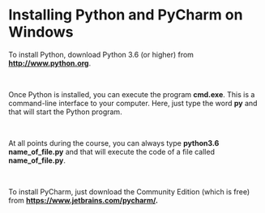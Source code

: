 # Installing Python and PyCharm on Windows

To install Python, download Python 3.6 (or higher) from **http://www.python.org**.

<br>

Once Python is installed, you can execute the program **cmd.exe**. This is a command-line interface to your computer. Here, just type the word **py**  and that will start the Python program.

<br>

At all points during the course, you can always type **python3.6 name_of_file.py**  and that will execute the code of a file called **name_of_file.py**.

<br>

To install PyCharm, just download the Community Edition (which is free) from **https://www.jetbrains.com/pycharm/.**
